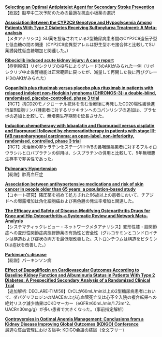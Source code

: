 [**Selecting an Optimal Antiplatelet Agent for Secondary Stroke Prevention**](https://pubmed.ncbi.nlm.nih.gov/33842080/)  
【総説】脳卒中二次予防のための最適な抗血小板薬の選択

[**Association Between the CYP2C9 Genotype and Hypoglycemia Among Patients With Type 2 Diabetes Receiving Sulfonylurea Treatment: A Meta-analysis**](https://pubmed.ncbi.nlm.nih.gov/33840516/)  
【メタアナリシス】SU薬を投与されている2型糖尿病患者間のCYP2C9遺伝子型と低血糖の間の関連（CYP2C9変異型アレルは野生型ホモ接合体と比較してSU薬誘発性低血糖増加と関連した。）

[**Ribociclib induced acute kidney injury: A case report**](https://pubmed.ncbi.nlm.nih.gov/33847193/)  
【症例報告】リボシクリブの投与によりグレード3のAKIがみられた一例（リボシクリブ中止後腎機能は正常範囲に戻ったが、減量して再開した後に再びグレード3のAKIがみられた）

[**Copanlisib plus rituximab versus placebo plus rituximab in patients with relapsed indolent non-Hodgkin lymphoma (CHRONOS-3): a double-blind, randomised, placebo-controlled, phase 3 trial**](https://pubmed.ncbi.nlm.nih.gov/33848462/)  
【RCT】抗CD20モノクローナル抗体を含む治療後に再発したCD20陽性緩徐進行型B細胞リンパ腫患者に対するリツキサンへのコパンリシブの追加は、プラセボの追加と比較して、無増悪生存期間を延長させた。

[**Induction chemotherapy with lobaplatin and fluorouracil versus cisplatin and fluorouracil followed by chemoradiotherapy in patients with stage III-IVB nasopharyngeal carcinoma: an open-label, non-inferiority, randomised, controlled, phase 3 trial**](https://pubmed.ncbi.nlm.nih.gov/33857411/)  
【RCT】未治療の非ケラチン化ステージIII-IVBの鼻咽頭癌患者に対するフルオロウラシルとロバプラチンの併用は、シスプラチンの併用と比較して、5年無増悪生存率で非劣性であった。

[**Pulmonary Hypertension**](https://pubmed.ncbi.nlm.nih.gov/33844574/)  
【総説】肺高血圧症

[**Association between antihypertensive medications and risk of skin cancer in people older than 65 years: a population-based study**](https://pubmed.ncbi.nlm.nih.gov/33846199/)  
【コホート研究】降圧薬を初めて処方された66歳以上の患者において、チアジドへの曝露増加は角化細胞癌および黒色腫の発生率増加と関連した。

[**The Efficacy and Safety of Disease-Modifying Osteoarthritis Drugs for Knee and Hip Osteoarthritis-a Systematic Review and Network Meta-Analysis**](https://pubmed.ncbi.nlm.nih.gov/33846938/)  
【システマティックレビュー・ネットワークメタアナリシス】変形性膝・股関節症への変形性関節症病態修飾薬の有効性と安全性（グルコサミンとコンドロイチンは構造および症状の両方を最低限改善した。ストロンチウムは構造をビタミンDは症状を改善した。）

[**Parkinson's disease**](https://pubmed.ncbi.nlm.nih.gov/33848468/)  
【総説】パーキンソン病

[**Effect of Dapagliflozin on Cardiovascular Outcomes According to Baseline Kidney Function and Albuminuria Status in Patients With Type 2 Diabetes: A Prespecified Secondary Analysis of a Randomized Clinical Trial**](https://pubmed.ncbi.nlm.nih.gov/33851953/)  
【追加解析: DECLARE-TIMI58】CrCLが60mL/min以上の2型糖尿病患者において、ダパグリフロジンのMACEおよび心血管死亡又は心不全入院の複合転帰への絶対リスク減少効果はCKDマーカー（eGFR≤60mL/min/1.73m^2、UACR≥30mg/g）が多い患者で大きくなった。（事前指定解析）

[**Controversies in Optimal Anemia Management: Conclusions from a Kidney Disease Improving Global Outcomes (KDIGO) Conference**](https://pubmed.ncbi.nlm.nih.gov/33839163/)  
最適な貧血管理における論争: KDIGO会議の結論（全文フリー）
